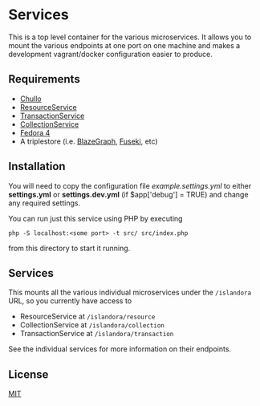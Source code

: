 # Services

This is a top level container for the various microservices. It allows you to mount the various endpoints at one port on one machine and makes a development vagrant/docker configuration easier to produce.

## Requirements

* [Chullo](https://github.com/Islandora-CLAW/chullo)
* [ResourceService](./ResourceService/)
* [TransactionService](./TransactionService/)
* [CollectionService](./CollectionService/)
* [Fedora 4](https://github.com/fcrepo4/fcrepo4)
* A triplestore (i.e. [BlazeGraph](https://www.blazegraph.com/download/), [Fuseki](https://jena.apache.org/documentation/fuseki2/), etc)

## Installation

You will need to copy the configuration file _example.settings.yml_ to either **settings.yml** or **settings.dev.yml** (if $app['debug'] = TRUE) and change any required settings.

You can run just this service using PHP by executing 

```
php -S localhost:<some port> -t src/ src/index.php
```
from this directory to start it running.

## Services

This mounts all the various individual microservices under the `/islandora` URL, so you currently have access to 

* ResourceService at `/islandora/resource`
* CollectionService at `/islandora/collection`
* TransactionService at `/islandora/transaction`

See the individual services for more information on their endpoints.

## License

[MIT](https://opensource.org/licenses/MIT)
